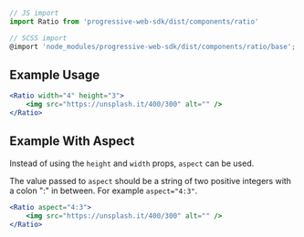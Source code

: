 ```js static
// JS import
import Ratio from 'progressive-web-sdk/dist/components/ratio'

// SCSS import
@import 'node_modules/progressive-web-sdk/dist/components/ratio/base';
```

## Example Usage

```jsx
<Ratio width="4" height="3">
    <img src="https://unsplash.it/400/300" alt="" />
</Ratio>
```


## Example With Aspect

Instead of using the `height` and `width` props, `aspect` can be used.

The value passed to `aspect` should be a string of two positive integers with a
colon ":" in between. For example `aspect="4:3"`.

```jsx
<Ratio aspect="4:3">
    <img src="https://unsplash.it/400/300" alt="" />
</Ratio>
```

